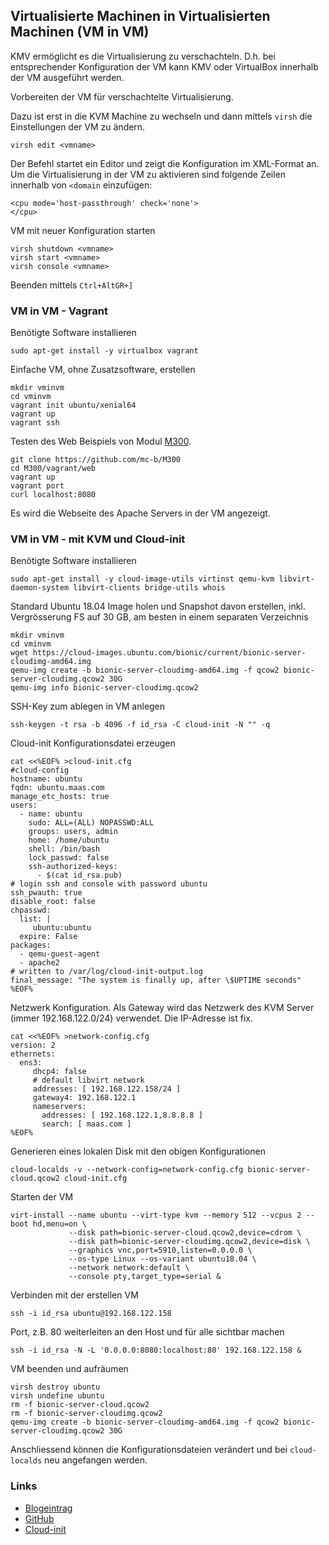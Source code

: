 Virtualisierte Machinen in Virtualisierten Machinen (VM in VM)
---------------------------------------------------

KMV ermöglicht es die Virtualisierung zu verschachteln. D.h. bei entsprechender Konfiguration der VM kann KMV oder VirtualBox innerhalb der VM ausgeführt werden.

Vorbereiten der VM für verschachtelte Virtualisierung.

Dazu ist erst in die KVM Machine zu wechseln und dann mittels `virsh` die Einstellungen der VM zu ändern.

    virsh edit <vmname>
    
Der Befehl startet ein Editor und zeigt die Konfiguration im XML-Format an. 
Um die Virtualisierung in der VM zu aktivieren sind folgende Zeilen innerhalb von `<domain` einzufügen: 
    
    <cpu mode='host-passthrough' check='none'>
    </cpu>
    
VM mit neuer Konfiguration starten

    virsh shutdown <vmname>
    virsh start <vmname>
    virsh console <vmname>
    
Beenden mittels `Ctrl+AltGR+]`

### VM in VM - Vagrant

Benötigte Software installieren

    sudo apt-get install -y virtualbox vagrant
    
Einfache VM, ohne Zusatzsoftware, erstellen

    mkdir vminvm
    cd vminvm
    vagrant init ubuntu/xenial64
    vagrant up
    vagrant ssh
    
Testen des Web Beispiels von Modul [M300]().

    git clone https://github.com/mc-b/M300
    cd M300/vagrant/web
    vagrant up
    vagrant port
    curl localhost:8080
    
Es wird die Webseite des Apache Servers in der VM angezeigt.    

### VM in VM - mit KVM und Cloud-init

Benötigte Software installieren

    sudo apt-get install -y cloud-image-utils virtinst qemu-kvm libvirt-daemon-system libvirt-clients bridge-utils whois

Standard Ubuntu 18.04 Image holen und Snapshot davon erstellen, inkl. Vergrösserung FS auf 30 GB, am besten in einem separaten Verzeichnis


    mkdir vminvm
    cd vminvm
    wget https://cloud-images.ubuntu.com/bionic/current/bionic-server-cloudimg-amd64.img
    qemu-img create -b bionic-server-cloudimg-amd64.img -f qcow2 bionic-server-cloudimg.qcow2 30G
    qemu-img info bionic-server-cloudimg.qcow2
    
SSH-Key zum ablegen in VM anlegen

    ssh-keygen -t rsa -b 4096 -f id_rsa -C cloud-init -N "" -q 

Cloud-init Konfigurationsdatei erzeugen

    cat <<%EOF% >cloud-init.cfg
    #cloud-config
    hostname: ubuntu
    fqdn: ubuntu.maas.com
    manage_etc_hosts: true
    users:
      - name: ubuntu
        sudo: ALL=(ALL) NOPASSWD:ALL
        groups: users, admin
        home: /home/ubuntu
        shell: /bin/bash
        lock_passwd: false
        ssh-authorized-keys:
          - $(cat id_rsa.pub)
    # login ssh and console with password ubuntu
    ssh_pwauth: true
    disable_root: false
    chpasswd:
      list: |
         ubuntu:ubuntu
      expire: False
    packages:
      - qemu-guest-agent
      - apache2
    # written to /var/log/cloud-init-output.log
    final_message: "The system is finally up, after \$UPTIME seconds"
    %EOF%
    
Netzwerk Konfiguration. Als Gateway wird das Netzwerk des KVM Server (immer 192.168.122.0/24) verwendet. Die IP-Adresse ist fix.

    cat <<%EOF% >network-config.cfg
    version: 2
    ethernets:
      ens3:
         dhcp4: false
         # default libvirt network
         addresses: [ 192.168.122.158/24 ]
         gateway4: 192.168.122.1
         nameservers:
           addresses: [ 192.168.122.1,8.8.8.8 ]
           search: [ maas.com ]
    %EOF%

Generieren eines lokalen Disk mit den obigen Konfigurationen

    cloud-localds -v --network-config=network-config.cfg bionic-server-cloud.qcow2 cloud-init.cfg

Starten der VM

    virt-install --name ubuntu --virt-type kvm --memory 512 --vcpus 2 --boot hd,menu=on \
                 --disk path=bionic-server-cloud.qcow2,device=cdrom \
                 --disk path=bionic-server-cloudimg.qcow2,device=disk \
                 --graphics vnc,port=5910,listen=0.0.0.0 \
                 --os-type Linux --os-variant ubuntu18.04 \
                 --network network:default \
                 --console pty,target_type=serial &
                
Verbinden mit der erstellen VM

    ssh -i id_rsa ubuntu@192.168.122.158     
    
Port, z.B. 80 weiterleiten an den Host und für alle sichtbar machen

    ssh -i id_rsa -N -L '0.0.0.0:8080:localhost:80' 192.168.122.158 &                

VM beenden und aufräumen

    virsh destroy ubuntu
    virsh undefine ubuntu
    rm -f bionic-server-cloud.qcow2 
    rm -f bionic-server-cloudimg.qcow2
    qemu-img create -b bionic-server-cloudimg-amd64.img -f qcow2 bionic-server-cloudimg.qcow2 30G

Anschliessend können die Konfigurationsdateien verändert und bei `cloud-localds` neu angefangen werden.



### Links

* [Blogeintrag](https://fabianlee.org/2020/02/23/kvm-testing-cloud-init-locally-using-kvm-for-an-ubuntu-cloud-image/)
* [GitHub](https://github.com/fabianlee/local-kvm-cloudimage)
* [Cloud-init](https://cloudinit.readthedocs.io/)